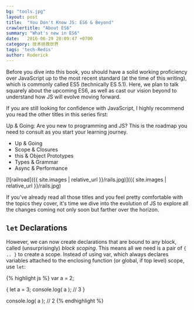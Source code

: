 ```yaml
---
bg: "tools.jpg"
layout: post
title:  "You Don't Know JS: ES6 & Beyond"
crawlertitle: "About ES6"
summary: "What's new in ES6"
date:   2016-06-29 20:09:47 +0700
category: 技术拯救世界
tags: 'tech-Redis'
author: Roderick
---
```

Before you dive into this book, you should have a solid working proficiency over JavaScript up to the most recent standard (at the time of this writing), which is commonly called ES5 (technically ES 5.1). Here, we plan to talk squarely about the upcoming ES6, as well as cast our vision beyond to understand how JS will evolve moving forward.

If you are still looking for confidence with JavaScript, I highly recommend you read the other titles in this series first:

Up & Going: Are you new to programming and JS? This is the roadmap you need to consult as you start your learning journey.

- Up & Going
- Scope & Closures
- this & Object Prototypes
- Types & Grammar
- Async & Performance

[![railroad]({{ site.images | relative_url }}/rails.jpg)]({{ site.images | relative_url }}/rails.jpg)

If you've already read all those titles and you feel pretty comfortable with the topics they cover, it's time we dive into the evolution of JS to explore all the changes coming not only soon but farther over the horizon.

## `let` Declarations

However, we can now create declarations that are bound to any block, called (unsurprisingly) *block scoping*. This means all we need is a pair of `{ .. }` to create a scope. Instead of using var, which always declares variables attached to the enclosing function (or global, if top level) scope, use `let`:

{% highlight js %}
var a = 2;

{
    let a = 3;
    console.log( a );   // 3
}

console.log( a );       // 2
{% endhighlight %}
